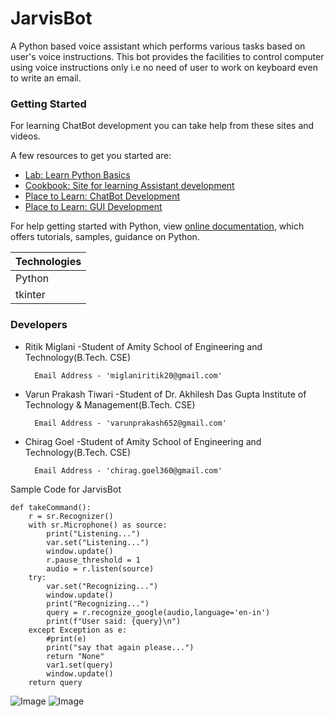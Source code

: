 # JarvisBot
A Python based voice assistant which performs various tasks based on user's voice instructions.
This bot provides the facilities to control computer using voice instructions only
i.e no need of user to work on keyboard even to write an email.

### Getting Started

For learning ChatBot development you can take help from these sites and videos.

A few resources to get you started are:

- [Lab: Learn Python Basics](https://www.youtube.com/playlist?list=PLsyeobzWxl7poL9JTVyndKe62ieoN-MZ3)
- [Cookbook: Site for learning Assistant development](https://www.geeksforgeeks.org/personal-voice-assistant-in-python/)
- [Place to Learn: ChatBot Development](https://www.youtube.com/watch?v=Lp9Ftuq2sVI&t=3s)
- [Place to Learn: GUI Development](https://www.tutorialspoint.com/python/python_gui_programming.htm)

For help getting started with Python, view
[online documentation](https://www.python.org/about/gettingstarted/), which offers tutorials,
samples, guidance on Python.

Technologies|
-----------|
Python |
tkinter |

### Developers
- Ritik Miglani -Student of Amity School of Engineering and Technology(B.Tech. CSE)

        Email Address - 'miglaniritik20@gmail.com'

- Varun Prakash Tiwari -Student of Dr. Akhilesh Das Gupta Institute of Technology & Management(B.Tech. CSE)

        Email Address - 'varunprakash652@gmail.com'

- Chirag Goel -Student of Amity School of Engineering and Technology(B.Tech. CSE)

        Email Address - 'chirag.goel360@gmail.com'

Sample Code for JarvisBot
```
def takeCommand():
	r = sr.Recognizer()
	with sr.Microphone() as source:
		print("Listening...")
		var.set("Listening...")
		window.update()
		r.pause_threshold = 1
		audio = r.listen(source)
	try:
		var.set("Recognizing...")
		window.update()
		print("Recognizing...")
		query = r.recognize_google(audio,language='en-in')
		print(f"User said: {query}\n")
	except Exception as e:
		#print(e)
		print("say that again please...")
		return "None"
		var1.set(query)
		window.update()
	return query
```
![Image ](https://i.ibb.co/cNbm8JH/main2.jpg)
![Image ](https://i.ibb.co/gwSs0zZ/main.jpg)